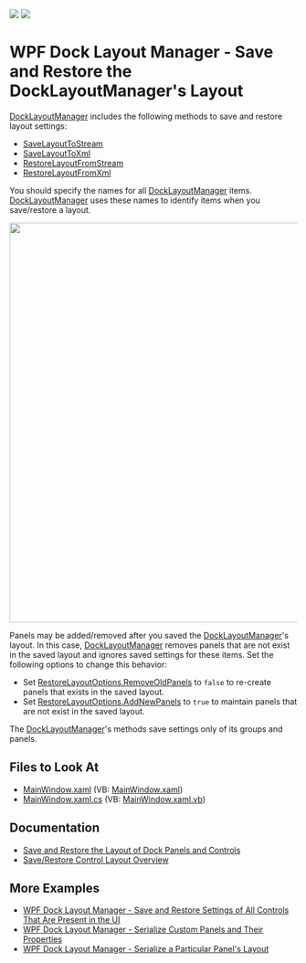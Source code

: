 <!-- default badges list -->
[![](https://img.shields.io/badge/Open_in_DevExpress_Support_Center-FF7200?style=flat-square&logo=DevExpress&logoColor=white)](https://supportcenter.devexpress.com/ticket/details/T326289)
[![](https://img.shields.io/badge/📖_How_to_use_DevExpress_Examples-e9f6fc?style=flat-square)](https://docs.devexpress.com/GeneralInformation/403183)
<!-- default badges end -->
# WPF Dock Layout Manager - Save and Restore the DockLayoutManager's Layout

[DockLayoutManager](https://docs.devexpress.com/WPF/DevExpress.Xpf.Docking.DockLayoutManager) includes the following methods to save and restore layout settings:

* [SaveLayoutToStream](https://docs.devexpress.com/WPF/DevExpress.Xpf.Docking.DockLayoutManager.SaveLayoutToStream(System.IO.Stream))
* [SaveLayoutToXml](https://docs.devexpress.com/WPF/DevExpress.Xpf.Docking.DockLayoutManager.SaveLayoutToXml(System.String))
* [RestoreLayoutFromStream](https://docs.devexpress.com/WPF/DevExpress.Xpf.Docking.DockLayoutManager.RestoreLayoutFromStream(System.IO.Stream))
* [RestoreLayoutFromXml](https://docs.devexpress.com/WPF/DevExpress.Xpf.Docking.DockLayoutManager.RestoreLayoutFromXml(System.String))

You should specify the names for all [DockLayoutManager](https://docs.devexpress.com/WPF/DevExpress.Xpf.Docking.DockLayoutManager) items. [DockLayoutManager](https://docs.devexpress.com/WPF/DevExpress.Xpf.Docking.DockLayoutManager) uses these names to identify items when you save/restore a layout.

<img src="https://user-images.githubusercontent.com/12169834/175369030-9f965ca6-60fe-4f8a-859c-e32c8bbd888d.png" width=700px/>

Panels may be added/removed after you saved the [DockLayoutManager](https://docs.devexpress.com/WPF/DevExpress.Xpf.Docking.DockLayoutManager)'s layout. In this case, [DockLayoutManager](https://docs.devexpress.com/WPF/DevExpress.Xpf.Docking.DockLayoutManager) removes panels that are not exist in the saved layout and ignores saved settings for these items. Set the following options to change this behavior:

* Set [RestoreLayoutOptions.RemoveOldPanels](https://docs.devexpress.com/WPF/DevExpress.Xpf.Docking.RestoreLayoutOptions.RemoveOldPanels) to `false` to re-create panels that exists in the saved layout.
* Set [RestoreLayoutOptions.AddNewPanels](https://docs.devexpress.com/WPF/DevExpress.Xpf.Docking.RestoreLayoutOptions.AddNewPanels) to `true` to maintain panels that are not exist in the saved layout.

The [DockLayoutManager](https://docs.devexpress.com/WPF/DevExpress.Xpf.Docking.DockLayoutManager)'s methods save settings only of its groups and panels.

<!-- default file list -->
## Files to Look At

* [MainWindow.xaml](./CS/MainWindow.xaml) (VB: [MainWindow.xaml](./VB/MainWindow.xaml))
* [MainWindow.xaml.cs](./CS/MainWindow.xaml.cs) (VB: [MainWindow.xaml.vb](./VB/MainWindow.xaml.vb))
<!-- default file list end -->

## Documentation
- [Save and Restore the Layout of Dock Panels and Controls](https://docs.devexpress.com/WPF/7059/controls-and-libraries/layout-management/dock-windows/miscellaneous/saving-and-restoring-the-layout-of-dock-panels-and-controls)
- [Save/Restore Control Layout Overview](https://docs.devexpress.com/WPF/7391/common-concepts/save-and-restore-layouts)

## More Examples

- [WPF Dock Layout Manager - Save and Restore Settings of All Controls That Are Present in the UI](https://github.com/DevExpress-Examples/wpf-dock-layout-manager-save-and-restore-settings-of-all-controls-that-are-present-in-the-ui)
- [WPF Dock Layout Manager - Serialize Custom Panels and Their Properties](https://github.com/DevExpress-Examples/wpf-dock-layout-manager-serialize-custom-panels-and-their-properties)
- [WPF Dock Layout Manager - Serialize a Particular Panel's Layout](https://github.com/DevExpress-Examples/wpf-dock-layout-manager-serialize-a-particular-panels-layout)
